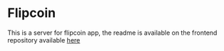 # Flipcoin

This is a server for flipcoin app, the readme is available on the frontend repository available [here](https://github.com/Nerond32/flipcoin)
